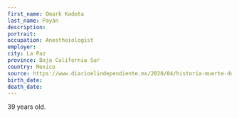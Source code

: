 ```yaml
---
first_name: Omark Kadota
last_name: Payán
description: 
portrait: 
occupation: Anestheiologist
employer: 
city: La Paz
province: Baja California Sur
country: Mexico
source: https://www.diarioelindependiente.mx/2020/04/historia-muerte-de-medico-deja-dolor-indignacion-y-miedo
birth_date: 
death_date: 
---
```


39 years old.